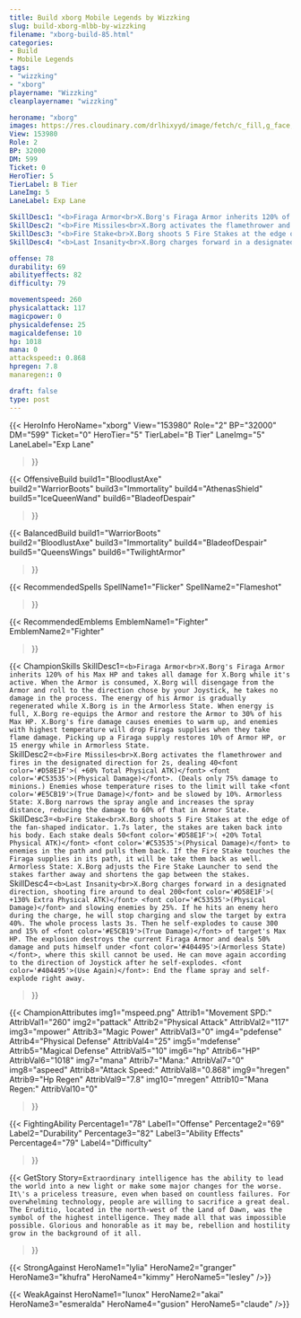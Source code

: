 ```yaml
---
title: Build xborg Mobile Legends by Wizzking
slug: build-xborg-mlbb-by-wizzking
filename: "xborg-build-85.html"
categories: 
- Build 
- Mobile Legends
tags: 
- "wizzking"
- "xborg"
playername: "Wizzking"
cleanplayername: "wizzking"

heroname: "xborg"
images: https://res.cloudinary.com/drlhixyyd/image/fetch/c_fill,g_face,f_auto/https://cdn2-build.mobagenie.my.id/p/images/banner/full/xborg.jpg
View: 153980 
Role: 2 
BP: 32000
DM: 599 
Ticket: 0 
HeroTier: 5 
TierLabel: B Tier 
LaneImg: 5
LaneLabel: Exp Lane 

SkillDesc1: "<b>Firaga Armor<br>X.Borg's Firaga Armor inherits 120% of his Max HP and takes all damage for X.Borg while it's active. When the Armor is consumed, X.Borg will disengage from the Armor and roll to the direction chose by your Joystick, he takes no damage in the process. The energy of his Armor is gradually regenerated while X.Borg is in the Armorless State. When energy is full, X.Borg re-equips the Armor and restore the Armor to 30% of his Max HP. X.Borg's fire damage causes enemies to warm up, and enemies with highest temperature will drop Firaga supplies when they take flame damage. Picking up a Firaga supply restores 10% of Armor HP, or 15 energy while in Armorless State."   
SkillDesc2: "<b>Fire Missiles<br>X.Borg activates the flamethrower and fires in the designated direction for 2s, dealing 40<font color='#D58E1F'>( +60% Total Physical ATK)</font> <font color='#C53535'>(Physical Damage)</font>. (Deals only 75% damage to minions.) Enemies whose temperature rises to the limit will take <font color='#E5CB19'>(True Damage)</font> and be slowed by 10%. Armorless State: X.Borg narrows the spray angle and increases the spray distance, reducing the damage to 60% of that in Armor State."   
SkillDesc3: "<b>Fire Stake<br>X.Borg shoots 5 Fire Stakes at the edge of the fan-shaped indicator. 1.7s later, the stakes are taken back into his body. Each stake deals 50<font color='#D58E1F'>( +20% Total Physical ATK)</font> <font color='#C53535'>(Physical Damage)</font> to enemies in the path and pulls them back. If the Fire Stake touches the Firaga supplies in its path, it will be take them back as well. Armorless State: X.Borg adjusts the Fire Stake Launcher to send the stakes farther away and shortens the gap between the stakes."   
SkillDesc4: "<b>Last Insanity<br>X.Borg charges forward in a designated direction, shooting fire around to deal 200<font color='#D58E1F'>( +130% Extra Physical ATK)</font> <font color='#C53535'>(Physical Damage)</font> and slowing enemies by 25%. If he hits an enemy hero during the charge, he will stop charging and slow the target by extra 40%. The whole process lasts 3s. Then he self-explodes to cause 300 and 15% of <font color='#E5CB19'>(True Damage)</font> of target's Max HP. The explosion destroys the current Firaga Armor and deals 50% damage and puts himself under <font color='#404495'>(Armorless State)</font>, where this skill cannot be used. He can move again according to the direction of Joystick after he self-explodes. <font color='#404495'>(Use Again)</font>: End the flame spray and self-explode right away."  

offense: 78 
durability: 69 
abilityeffects: 82 
difficulty: 79 

movementspeed: 260
physicalattack: 117
magicpower: 0
physicaldefense: 25
magicaldefense: 10
hp: 1018
mana: 0
attackspeed:: 0.868
hpregen: 7.8
manaregen:: 0

draft: false
type: post
---
```


{{< HeroInfo 
HeroName="xborg" 
View="153980" 
Role="2" 
BP="32000" 
DM="599" 
Ticket="0" 
HeroTier="5" 
TierLabel="B Tier" 
LaneImg="5" 
LaneLabel="Exp Lane" 
>}}
 
{{< OffensiveBuild 
build1="BloodlustAxe"  
build2="WarriorBoots" 
build3="Immortality" 
build4="AthenasShield" 
build5="IceQueenWand" 
build6="BladeofDespair" 
>}} 

{{< BalancedBuild 
build1="WarriorBoots"  
build2="BloodlustAxe" 
build3="Immortality" 
build4="BladeofDespair" 
build5="QueensWings" 
build6="TwilightArmor" 
>}}


{{< RecommendedSpells 
SpellName1="Flicker" 
SpellName2="Flameshot" 
>}}  

{{< RecommendedEmblems 
EmblemName1="Fighter" 
EmblemName2="Fighter" 
>}}   

{{< ChampionSkills 
SkillDesc1=`<b>Firaga Armor<br>X.Borg's Firaga Armor inherits 120% of his Max HP and takes all damage for X.Borg while it's active. When the Armor is consumed, X.Borg will disengage from the Armor and roll to the direction chose by your Joystick, he takes no damage in the process. The energy of his Armor is gradually regenerated while X.Borg is in the Armorless State. When energy is full, X.Borg re-equips the Armor and restore the Armor to 30% of his Max HP. X.Borg's fire damage causes enemies to warm up, and enemies with highest temperature will drop Firaga supplies when they take flame damage. Picking up a Firaga supply restores 10% of Armor HP, or 15 energy while in Armorless State.`   
SkillDesc2=`<b>Fire Missiles<br>X.Borg activates the flamethrower and fires in the designated direction for 2s, dealing 40<font color='#D58E1F'>( +60% Total Physical ATK)</font> <font color='#C53535'>(Physical Damage)</font>. (Deals only 75% damage to minions.) Enemies whose temperature rises to the limit will take <font color='#E5CB19'>(True Damage)</font> and be slowed by 10%. Armorless State: X.Borg narrows the spray angle and increases the spray distance, reducing the damage to 60% of that in Armor State.`   
SkillDesc3=`<b>Fire Stake<br>X.Borg shoots 5 Fire Stakes at the edge of the fan-shaped indicator. 1.7s later, the stakes are taken back into his body. Each stake deals 50<font color='#D58E1F'>( +20% Total Physical ATK)</font> <font color='#C53535'>(Physical Damage)</font> to enemies in the path and pulls them back. If the Fire Stake touches the Firaga supplies in its path, it will be take them back as well. Armorless State: X.Borg adjusts the Fire Stake Launcher to send the stakes farther away and shortens the gap between the stakes.`   
SkillDesc4=`<b>Last Insanity<br>X.Borg charges forward in a designated direction, shooting fire around to deal 200<font color='#D58E1F'>( +130% Extra Physical ATK)</font> <font color='#C53535'>(Physical Damage)</font> and slowing enemies by 25%. If he hits an enemy hero during the charge, he will stop charging and slow the target by extra 40%. The whole process lasts 3s. Then he self-explodes to cause 300 and 15% of <font color='#E5CB19'>(True Damage)</font> of target's Max HP. The explosion destroys the current Firaga Armor and deals 50% damage and puts himself under <font color='#404495'>(Armorless State)</font>, where this skill cannot be used. He can move again according to the direction of Joystick after he self-explodes. <font color='#404495'>(Use Again)</font>: End the flame spray and self-explode right away.`   
>}}

{{< ChampionAttributes
img1="mspeed.png" Attrib1="Movement SPD:" AttribVal1="260"
img2="pattack" Attrib2="Physical Attack" AttribVal2="117"
img3="mpower" Attrib3="Magic Power" AttribVal3="0"
img4="pdefense" Attrib4="Physical Defense" AttribVal4="25"
img5="mdefense" Attrib5="Magical Defense" AttribVal5="10"
img6="hp" Attrib6="HP" AttribVal6="1018"
img7="mana" Attrib7="Mana:" AttribVal7="0"
img8="aspeed" Attrib8="Attack Speed:" AttribVal8="0.868"
img9="hregen" Attrib9="Hp Regen" AttribVal9="7.8"
img10="mregen" Attrib10="Mana Regen:" AttribVal10="0"
>}}


{{< FightingAbility
Percentage1="78" Label1="Offense"
Percentage2="69" Label2="Durability"
Percentage3="82" Label3="Ability Effects"
Percentage4="79" Label4="Difficulty"
 >}}

{{< GetStory 
Story=` Extraordinary intelligence has the ability to lead the world into a new light or make some major changes for the worse. It\'s a priceless treasure, even when based on countless failures. For overwhelming technology, people are willing to sacrifice a great deal. The Eruditio, located in the north-west of the Land of Dawn, was the symbol of the highest intelligence. They made all that was impossible possible. Glorious and honorable as it may be, rebellion and hostility grow in the background of it all. ` 
>}}

{{< StrongAgainst 
HeroName1="lylia"
HeroName2="granger"
HeroName3="khufra"
HeroName4="kimmy"
HeroName5="lesley"
/>}}

{{< WeakAgainst
HeroName1="lunox"
HeroName2="akai"
HeroName3="esmeralda"
HeroName4="gusion"
HeroName5="claude"
/>}}
